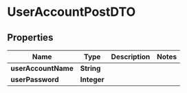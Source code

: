 

# UserAccountPostDTO


## Properties

| Name | Type | Description | Notes |
|------------ | ------------- | ------------- | -------------|
|**userAccountName** | **String** |  |  |
|**userPassword** | **Integer** |  |  |



